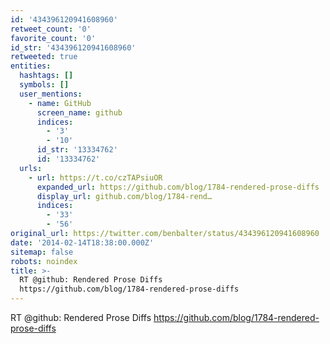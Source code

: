 ```yaml
---
id: '434396120941608960'
retweet_count: '0'
favorite_count: '0'
id_str: '434396120941608960'
retweeted: true
entities:
  hashtags: []
  symbols: []
  user_mentions:
    - name: GitHub
      screen_name: github
      indices:
        - '3'
        - '10'
      id_str: '13334762'
      id: '13334762'
  urls:
    - url: https://t.co/czTAPsiuOR
      expanded_url: https://github.com/blog/1784-rendered-prose-diffs
      display_url: github.com/blog/1784-rend…
      indices:
        - '33'
        - '56'
original_url: https://twitter.com/benbalter/status/434396120941608960
date: '2014-02-14T18:38:00.000Z'
sitemap: false
robots: noindex
title: >-
  RT @github: Rendered Prose Diffs
  https://github.com/blog/1784-rendered-prose-diffs
---
```


RT @github: Rendered Prose Diffs https://github.com/blog/1784-rendered-prose-diffs